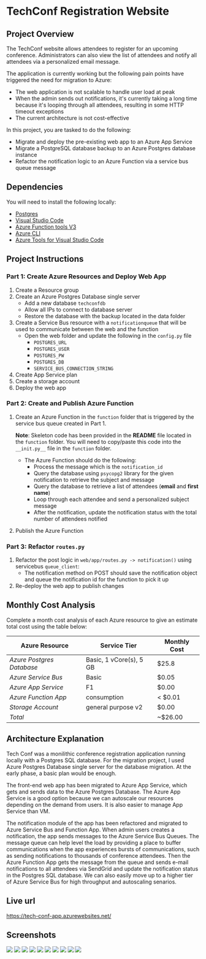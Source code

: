# TechConf Registration Website

## Project Overview
The TechConf website allows attendees to register for an upcoming conference. Administrators can also view the list of attendees and notify all attendees via a personalized email message.

The application is currently working but the following pain points have triggered the need for migration to Azure:
 - The web application is not scalable to handle user load at peak
 - When the admin sends out notifications, it's currently taking a long time because it's looping through all attendees, resulting in some HTTP timeout exceptions
 - The current architecture is not cost-effective 

In this project, you are tasked to do the following:
- Migrate and deploy the pre-existing web app to an Azure App Service
- Migrate a PostgreSQL database backup to an Azure Postgres database instance
- Refactor the notification logic to an Azure Function via a service bus queue message

## Dependencies

You will need to install the following locally:
- [Postgres](https://www.postgresql.org/download/)
- [Visual Studio Code](https://code.visualstudio.com/download)
- [Azure Function tools V3](https://docs.microsoft.com/en-us/azure/azure-functions/functions-run-local?tabs=windows%2Ccsharp%2Cbash#install-the-azure-functions-core-tools)
- [Azure CLI](https://docs.microsoft.com/en-us/cli/azure/install-azure-cli?view=azure-cli-latest)
- [Azure Tools for Visual Studio Code](https://marketplace.visualstudio.com/items?itemName=ms-vscode.vscode-node-azure-pack)

## Project Instructions

### Part 1: Create Azure Resources and Deploy Web App
1. Create a Resource group
2. Create an Azure Postgres Database single server
   - Add a new database `techconfdb`
   - Allow all IPs to connect to database server
   - Restore the database with the backup located in the data folder
3. Create a Service Bus resource with a `notificationqueue` that will be used to communicate between the web and the function
   - Open the web folder and update the following in the `config.py` file
      - `POSTGRES_URL`
      - `POSTGRES_USER`
      - `POSTGRES_PW`
      - `POSTGRES_DB`
      - `SERVICE_BUS_CONNECTION_STRING`
4. Create App Service plan
5. Create a storage account
6. Deploy the web app

### Part 2: Create and Publish Azure Function
1. Create an Azure Function in the `function` folder that is triggered by the service bus queue created in Part 1.

      **Note**: Skeleton code has been provided in the **README** file located in the `function` folder. You will need to copy/paste this code into the `__init.py__` file in the `function` folder.
      - The Azure Function should do the following:
         - Process the message which is the `notification_id`
         - Query the database using `psycopg2` library for the given notification to retrieve the subject and message
         - Query the database to retrieve a list of attendees (**email** and **first name**)
         - Loop through each attendee and send a personalized subject message
         - After the notification, update the notification status with the total number of attendees notified
2. Publish the Azure Function

### Part 3: Refactor `routes.py`
1. Refactor the post logic in `web/app/routes.py -> notification()` using servicebus `queue_client`:
   - The notification method on POST should save the notification object and queue the notification id for the function to pick it up
2. Re-deploy the web app to publish changes

## Monthly Cost Analysis
Complete a month cost analysis of each Azure resource to give an estimate total cost using the table below:

| Azure Resource | Service Tier | Monthly Cost |
| ------------ | ------------ | ------------ |
| *Azure Postgres Database* |  Basic, 1 vCore(s), 5 GB   |    $25.8    |
| *Azure Service Bus*   |      Basic   |      $0.05        |
| *Azure App Service*  |     F1     |      $0.00        |
| *Azure Function App*  |     consumption     |      < $0.01        |
| *Storage Account*  |     general purpose v2    |       $0.00        |
| *Total*  |        |       ~$26.00        |

## Architecture Explanation
Tech Conf was a monilithic conference registration application running locally with a Postgres SQL database. For the migration project, I used Azure Postgres Database single server for the database migration. At the early phase, a basic plan would be enough. 

The front-end web app has been migrated to Azure App Service, which gets and sends data to the Azure Postgres Database. The Azure App Service is a good option because we can autoscale our resources depending on the demand from users. It is also easier to manage App Service than VM.

The notification module of the app has been refactored and migrated to Azure Service Bus and Function App. When admin users creates a notification, the app sends messages to the Azure Service Bus Queues. The message queue can help level the load by providing a place to buffer communications when the app experiences bursts of communications, such as sending notifications to thousands of conference attendees. Then the Azure Function App gets the message from the queue and sends e-mail notifications to all attendees via SendGrid and update the notification status in the Postgres SQL database. We can also easily move up to a higher tier of Azure Service Bus for high throughput and autoscaling senarios.

## Live url
https://tech-conf-app.azurewebsites.net/

## Screenshots
![](screenshots/App-Service-Plan.png)
![](screenshots/App-Service.png)
![](screenshots/Web-App-running.png)
![](screenshots/PostgreSQL-server.png)
![](screenshots/list-of-attendee.png)
![](screenshots/list-of-notifications.png)
![](screenshots/Azure-Function-App.png)
![](screenshots/filled-out-Send-Notification.png)
![](screenshots/Notifications-submitted.png)
![](screenshots/Notified-5-attendees.png)